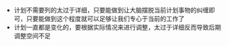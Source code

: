 - 计划不需要列的太过于详细，只要能做到让大脑摆脱当前计划事物的纠缠即可，只要能做到这个程度就可以足够让我们专心于当前的工作了
- 计划一直都是变化的，要根据实际情况来进行调整，太过于详细反而导致后期调整空间不足